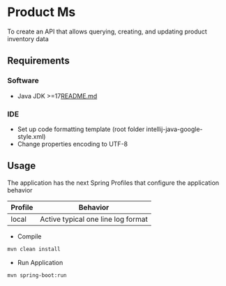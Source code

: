 # Product Ms

To create an API that allows querying, creating, and updating product inventory data 

## Requirements

### Software
* Java JDK >=17[README.md](README.md)


### IDE
* Set up code formatting template (root folder intellij-java-google-style.xml)
* Change properties encoding to UTF-8




## Usage
The application has the next Spring Profiles that configure the application behavior

| Profile  | Behavior                           |
|----------|------------------------------------|
| local    | Active typical one line log format |


- Compile
```bash
mvn clean install
```

- Run Application
```bash
mvn spring-boot:run 
```